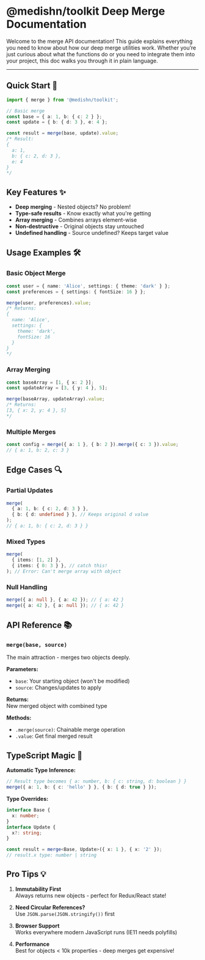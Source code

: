 # @medishn/toolkit Deep Merge Documentation

Welcome to the merge API documentation! This guide explains everything you need to know about how our deep merge utilities work. Whether you’re just curious about what the functions do or you need to integrate them into your project, this doc walks you through it in plain language.

---

## Quick Start 🚀

```typescript
import { merge } from '@medishn/toolkit';

// Basic merge
const base = { a: 1, b: { c: 2 } };
const update = { b: { d: 3 }, e: 4 };

const result = merge(base, update).value;
/* Result:
{
  a: 1,
  b: { c: 2, d: 3 },
  e: 4
}
*/
```

## Key Features ✨

- **Deep merging** - Nested objects? No problem!
- **Type-safe results** - Know exactly what you're getting
- **Array merging** - Combines arrays element-wise
- **Non-destructive** - Original objects stay untouched
- **Undefined handling** - Source undefined? Keeps target value

## Usage Examples 🛠️

### Basic Object Merge

```typescript
const user = { name: 'Alice', settings: { theme: 'dark' } };
const preferences = { settings: { fontSize: 16 } };

merge(user, preferences).value;
/* Returns:
{
  name: 'Alice',
  settings: {
    theme: 'dark',
    fontSize: 16
  }
}
*/
```

### Array Merging

```typescript
const baseArray = [1, { x: 2 }];
const updateArray = [3, { y: 4 }, 5];

merge(baseArray, updateArray).value;
/* Returns:
[3, { x: 2, y: 4 }, 5]
*/
```

### Multiple Merges

```typescript
const config = merge({ a: 1 }, { b: 2 }).merge({ c: 3 }).value;
// { a: 1, b: 2, c: 3 }
```

## Edge Cases 🔍

### Partial Updates

```typescript
merge(
  { a: 1, b: { c: 2, d: 3 } },
  { b: { d: undefined } }, // Keeps original d value
);
// { a: 1, b: { c: 2, d: 3 } }
```

### Mixed Types

```typescript
merge(
  { items: [1, 2] },
  { items: { 0: 3 } }, // catch this!
); // Error: Can't merge array with object
```

### Null Handling

```typescript
merge({ a: null }, { a: 42 }); // { a: 42 }
merge({ a: 42 }, { a: null }); // { a: 42 }
```

## API Reference 📚

### `merge(base, source)`

The main attraction - merges two objects deeply.

**Parameters:**

- `base`: Your starting object (won't be modified)
- `source`: Changes/updates to apply

**Returns:**  
New merged object with combined type

**Methods:**

- `.merge(source)`: Chainable merge operation
- `.value`: Get final merged result

## TypeScript Magic 🔮

**Automatic Type Inference:**

```typescript
// Result type becomes { a: number, b: { c: string, d: boolean } }
merge({ a: 1, b: { c: 'hello' } }, { b: { d: true } });
```

**Type Overrides:**

```typescript
interface Base {
  x: number;
}
interface Update {
  x?: string;
}

const result = merge<Base, Update>({ x: 1 }, { x: '2' });
// result.x type: number | string
```

## Pro Tips 💡

1. **Immutability First**  
   Always returns new objects - perfect for Redux/React state!

2. **Need Circular References?**  
   Use `JSON.parse(JSON.stringify())` first

3. **Browser Support**  
   Works everywhere modern JavaScript runs (IE11 needs polyfills)

4. **Performance**  
   Best for objects < 10k properties - deep merges get expensive!
